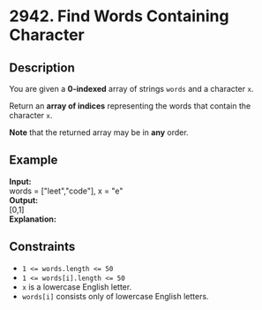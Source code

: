 # 2942. Find Words Containing Character

## Description

You are given a **0-indexed** array of strings `words` and a character `x`.

Return an **array of indices** representing the words that contain the character `x`.

**Note** that the returned array may be in **any** order.

## Example

**Input:**  
words = ["leet","code"], x = "e"
<br>
**Output:**
<br>
[0,1]
<br>
**Explanation:**
<br>


## Constraints

- `1 <= words.length <= 50`
- `1 <= words[i].length <= 50`
- `x` is a lowercase English letter.
- `words[i]` consists only of lowercase English letters.

